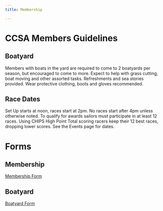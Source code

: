 ```yaml
---
title: Membership

---
```


# CCSA Members Guidelines
  
## Boatyard
 Members with boats in the yard are required to come to 2 boatyards per season, but encouraged to come to more. Expect to help with grass cutting, boat moving and other assorted tasks. Refreshments and sea stories provided. Wear protective clothing, boots and gloves recommended.

## Race Dates
Set Up starts at noon, races start at 2pm. No races start after 4pm unless otherwise noted. To qualify for awards sailors must participate in at least 12 races. Using CHIPS High Point Total scoring racers keep their 12 best races, dropping lower scores. See the Events page for dates.

# Forms

## Membership
<a href="assets/misc-files/CCSA Boatyard 2024.pdf">Membership Form</a>
## Boatyard
<a href="assets/misc-files/CCSA Boatyard 2024.pdf">Boatyard Form</a>
